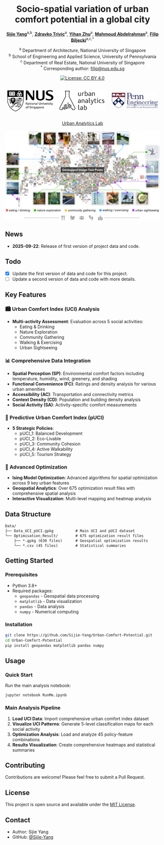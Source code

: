 # <div align="center">Socio-spatial variation of urban comfort potential in a global city</div>

<div align="center">

**[Sijie Yang](https://sijie-yang.com)**<sup>a,b</sup>, **[Zdravko Trivic]()**<sup>a</sup>, **[Yihan Zhu]()**<sup>a</sup>, **[Mahmoud Abdelrahman]()**<sup>a</sup>, **[Filip Biljecki](https://filipbiljecki.com)**<sup>a,c,*</sup>

<sup>a</sup> Department of Architecture, National University of Singapore  
<sup>b</sup> School of Engineering and Applied Science, University of Pennsylvania  
<sup>c</sup> Department of Real Estate, National University of Singapore  
<sup>*</sup> Corresponding author: filip@nus.edu.sg

</div>

<div align="center">

[![License: CC BY 4.0](https://img.shields.io/badge/License-CC_BY_4.0-lightgrey.svg)](https://creativecommons.org/licenses/by/4.0/)

</div>

<br>

<div align="center">
<div style="display: flex; justify-content: center; align-items: center; gap: 20px; margin-bottom: 30px;">
<img src="./Img/DoA Logo.jpg" alt="DoA Logo" width="150"/>
<img src="./Img/UAL Logo.jpg" alt="UAL Logo" width="150"/>
<img src="./Img/Penn Logo.png" alt="Penn Logo" width="150"/>

</div>
<a href="https://ual.sg">Urban Analytics Lab</a>
</div>

<br>

<div align="center">

<img src="./Img/social_media_post_mapping.png" alt="Social Media Post Mapping" width="600"/>

</div>

## News

- **2025-09-22**: Release of first version of project data and code.

## Todo

- [x] Update the first version of data and code for this project.
- [ ] Update a second version of data and code with more details.

## Key Features

### 🏙️ Urban Comfort Index (UCI) Analysis
- **Multi-activity Assessment**: Evaluation across 5 social activities:
  - Eating & Drinking
  - Nature Exploration  
  - Community Gathering
  - Walking & Exercising
  - Urban Sightseeing

### 📊 Comprehensive Data Integration
- **Spatial Perception (SP)**: Environmental comfort factors including temperature, humidity, wind, greenery, and shading
- **Functional Convenience (FC)**: Ratings and density analysis for various urban amenities
- **Accessibility (AC)**: Transportation and connectivity metrics
- **Context Density (CD)**: Population and building density analysis
- **Social Activity (SA)**: Activity-specific comfort measurements

### 🎯 Predictive Urban Comfort Index (pUCI)
- **5 Strategic Policies**:
  - pUCI_1: Balanced Development
  - pUCI_2: Eco-Livable
  - pUCI_3: Community Cohesion
  - pUCI_4: Active Walkability
  - pUCI_5: Tourism Strategy

### 🔧 Advanced Optimization
- **Ising Model Optimization**: Advanced algorithms for spatial optimization across 9 key urban features
- **Geospatial Analytics**: Over 675 optimization result files with comprehensive spatial analysis
- **Interactive Visualization**: Multi-level mapping and heatmap analysis

## Data Structure

```
Data/
├── Data_UCI_pUCI.gpkg          # Main UCI and pUCI dataset
└── Optimisation_Result/        # 675 optimization result files
    ├── *.gpkg (630 files)      # Geospatial optimization results
    └── *.csv (45 files)        # Statistical summaries
```

## Getting Started

### Prerequisites

- Python 3.8+
- Required packages:
  - `geopandas` - Geospatial data processing
  - `matplotlib` - Data visualization
  - `pandas` - Data analysis
  - `numpy` - Numerical computing

### Installation

```bash
git clone https://github.com/Sijie-Yang/Urban-Comfort-Potential.git
cd Urban-Comfort-Potential
pip install geopandas matplotlib pandas numpy
```

## Usage

### Quick Start
Run the main analysis notebook:
```bash
jupyter notebook RunMe.ipynb
```

### Main Analysis Pipeline

1. **Load UCI Data**: Import comprehensive urban comfort index dataset
2. **Visualize UCI Patterns**: Generate 5-level classification maps for each social activity
3. **Optimization Analysis**: Load and analyze 45 policy-feature combinations
4. **Results Visualization**: Create comprehensive heatmaps and statistical summaries

## Contributing

Contributions are welcome! Please feel free to submit a Pull Request.

## License

This project is open source and available under the [MIT License](LICENSE).

## Contact

- Author: Sijie Yang
- GitHub: [@Sijie-Yang](https://github.com/Sijie-Yang)
